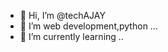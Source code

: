 - 👋 Hi, I’m @techAJAY
- 👀 I’m web development,python ...
- 🌱 I’m currently learning ..

<!---
techAJAY/techAJAY is a ✨ special ✨ repository because its `README.md` (this file) appears on your GitHub profile.
You can click the Preview link to take a look at your changes.
--->
